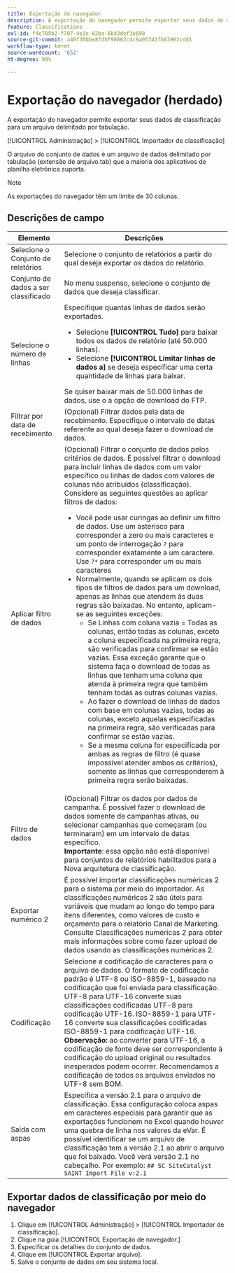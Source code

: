 ```yaml
---
title: Exportação do navegador
description: A exportação do navegador permite exportar seus dados de classificação para um arquivo delimitado por tabulação.
feature: Classifications
exl-id: f4c709b2-f707-4e3c-82ba-6b43def3e698
source-git-commit: a40f30bbe8fdbf98862c4c9a05341fb63962cdd1
workflow-type: tm+mt
source-wordcount: '652'
ht-degree: 99%

---
```


# Exportação do navegador (herdado)

A exportação do navegador permite exportar seus dados de classificação para um arquivo delimitado por tabulação.

[!UICONTROL Administração] > [!UICONTROL Importador de classificação]

O arquivo do conjunto de dados é um arquivo de dados delimitado por tabulação (extensão de arquivo.tab) que a maioria dos aplicativos de planilha eletrônica suporta.

>[!NOTE]
>As exportações do navegador têm um limite de 30 colunas.

## Descrições de campo

| Elemento | Descrições |
| --- | --- |
| Selecione o Conjunto de relatórios | Selecione o conjunto de relatórios a partir do qual deseja exportar os dados do relatório. |
| Conjunto de dados a ser classificado | No menu suspenso, selecione o conjunto de dados que deseja classificar. |
| Selecione o número de linhas | Especifique quantas linhas de dados serão exportadas.<ul><li>Selecione **[!UICONTROL Tudo]** para baixar todos os dados de relatório (até 50.000 linhas).</li><li>Selecione **[!UICONTROL Limitar linhas de dados a]** se deseja especificar uma certa quantidade de linhas para baixar.</li></ul>Se quiser baixar mais de 50.000 linhas de dados, use o a opção de download do FTP. |
| Filtrar por data de recebimento | (Opcional) Filtrar dados pela data de recebimento. Especifique o intervalo de datas referente ao qual deseja fazer o download de dados. |
| Aplicar filtro de dados | (Opcional) Filtrar o conjunto de dados pelos critérios de dados. É possível filtrar o download para incluir linhas de dados com um valor específico ou linhas de dados com valores de colunas não atribuídos (classificação). Considere as seguintes questões ao aplicar filtros de dados:<ul><li>Você pode usar curingas ao definir um filtro de dados. Use um asterisco para corresponder a zero ou mais caracteres e um ponto de interrogação `?` para corresponder exatamente a um caractere. Use `?*` para corresponder um ou mais caracteres</li><li>Normalmente, quando se aplicam os dois tipos de filtros de dados para um download, apenas as linhas que atendem às duas regras são baixadas. No entanto, aplicam-se as seguintes exceções:<ul><li>Se Linhas com coluna vazia = Todas as colunas, então todas as colunas, exceto a coluna especificada na primeira regra, são verificadas para confirmar se estão vazias. Essa exceção garante que o sistema faça o download de todas as linhas que tenham uma coluna que atenda à primeira regra que também tenham todas as outras colunas vazias.</li><li>Ao fazer o download de linhas de dados com base em colunas vazias, todas as colunas, exceto aquelas especificadas na primeira regra, são verificadas para confirmar se estão vazias.</li><li>Se a mesma coluna for especificada por ambas as regras de filtro (é quase impossível atender ambos os critérios), somente as linhas que corresponderem à primeira regra serão baixadas.</li></ul></ul> |
| Filtro de dados | (Opcional) Filtrar os dados por dados de campanha. É possível fazer o download de dados somente de campanhas ativas, ou selecionar campanhas que começaram (ou terminaram) em um intervalo de datas específico.<br>**Importante**: essa opção não está disponível para conjuntos de relatórios habilitados para a Nova arquitetura de classificação. |
| Exportar numérico 2 | É possível importar classificações numéricas 2 para o sistema por meio do importador. As classificações numéricas 2 são úteis para variáveis que mudam ao longo do tempo para itens diferentes, como valores de custo e orçamento para o relatório Canal de Marketing. Consulte Classificações numéricas 2 para obter mais informações sobre como fazer upload de dados usando as classificações numéricas 2. |
| Codificação | Selecione a codificação de caracteres para o arquivo de dados. O formato de codificação padrão é UTF-8 ou ISO-8859-1, baseado na codificação que foi enviada para classificação. UTF-8 para UTF-16 converte suas classificações codificadas UTF-8 para codificação UTF-16. ISO-8859-1 para UTF-16 converte sua classificações codificadas ISO-8859-1 para codificação UTF-16.<br>**Observação:** ao converter para UTF-16, a codificação de fonte deve ser correspondente à codificação do upload original ou resultados inesperados podem ocorrer. Recomendamos a codificação de todos os arquivos enviados no UTF-8 sem BOM. |
| Saída com aspas | Especifica a versão 2.1 para o arquivo de classificação. Essa configuração coloca aspas em caracteres especiais para garantir que as exportações funcionem no Excel quando houver uma quebra de linha nos valores da eVar. É possível identificar se um arquivo de classificação tem a versão 2.1 ao abrir o arquivo que foi baixado. Você verá versão 2.1 no cabeçalho. Por exemplo: `## SC SiteCatalyst SAINT Import File v:2.1` |

## Exportar dados de classificação por meio do navegador

1. Clique em [!UICONTROL Administração] > [!UICONTROL Importador de classificação].
1. Clique na guia [!UICONTROL Exportação de navegador.]
1. Especificar os detalhes do conjunto de dados.
1. Clique em [!UICONTROL Exportar arquivo].
1. Salve o conjunto de dados em seu sistema local.
